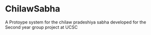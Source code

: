 # ChilawSabha
A Protoype system for the chilaw pradeshiya sabha developed for the Second year group project at UCSC
